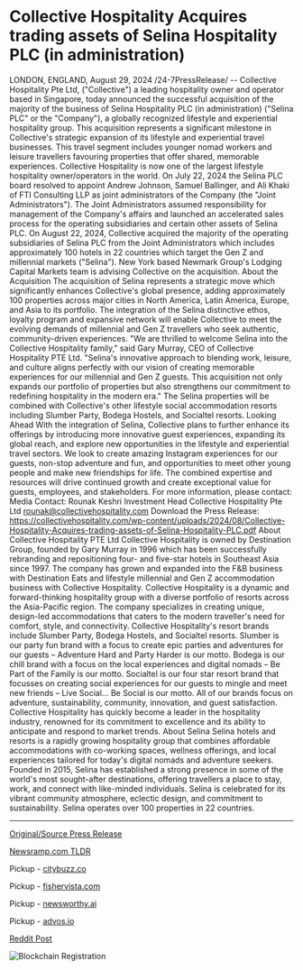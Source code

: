 # Collective Hospitality Acquires trading assets of Selina Hospitality PLC (in administration)

LONDON, ENGLAND, August 29, 2024 /24-7PressRelease/ -- Collective Hospitality Pte Ltd, ("Collective") a leading hospitality owner and operator based in Singapore, today announced the successful acquisition of the majority of the business of Selina Hospitality PLC (in administration) ("Selina PLC" or the "Company"), a globally recognized lifestyle and experiential hospitality group. This acquisition represents a significant milestone in Collective's strategic expansion of its lifestyle and experiential travel businesses. This travel segment includes younger nomad workers and leisure travellers favouring properties that offer shared, memorable experiences. Collective Hospitality is now one of the largest lifestyle hospitality owner/operators in the world.   On July 22, 2024 the Selina PLC board resolved to appoint Andrew Johnson, Samuel Ballinger, and Ali Khaki of FTI Consulting LLP as joint administrators of the Company (the "Joint Administrators"). The Joint Administrators assumed responsibility for management of the Company's affairs and launched an accelerated sales process for the operating subsidiaries and certain other assets of Selina PLC. On August 22, 2024, Collective acquired the majority of the operating subsidiaries of Selina PLC from the Joint Administrators which includes approximately 100 hotels in 22 countries which target the Gen Z and millennial markets ("Selina").   New York based Newmark Group's Lodging Capital Markets team is advising Collective on the acquisition.  About the Acquisition The acquisition of Selina represents a strategic move which significantly enhances Collective's global presence, adding approximately 100 properties across major cities in North America, Latin America, Europe, and Asia to its portfolio. The integration of the Selina distinctive ethos, loyalty program and expansive network will enable Collective to meet the evolving demands of millennial and Gen Z travellers who seek authentic, community-driven experiences.  "We are thrilled to welcome Selina into the Collective Hospitality family," said Gary Murray, CEO of Collective Hospitality PTE Ltd. "Selina's innovative approach to blending work, leisure, and culture aligns perfectly with our vision of creating memorable experiences for our millennial and Gen Z guests. This acquisition not only expands our portfolio of properties but also strengthens our commitment to redefining hospitality in the modern era." The Selina properties will be combined with Collective's other lifestyle social accommodation resorts including Slumber Party, Bodega Hostels, and Socialtel resorts.   Looking Ahead With the integration of Selina, Collective plans to further enhance its offerings by introducing more innovative guest experiences, expanding its global reach, and explore new opportunities in the lifestyle and experiential travel sectors. We look to create amazing Instagram experiences for our guests, non-stop adventure and fun, and opportunities to meet other young people and make new friendships for life.   The combined expertise and resources will drive continued growth and create exceptional value for guests, employees, and stakeholders.  For more information, please contact: Media Contact: Rounak Keshri Investment Head  Collective Hospitality Pte Ltd rounak@collectivehospitality.com  Download the Press Release: https://collectivehospitality.com/wp-content/uploads/2024/08/Collective-Hospitality-Acquires-trading-assets-of-Selina-Hospitality-PLC.pdf  About Collective Hospitality PTE Ltd Collective Hospitality is owned by Destination Group, founded by Gary Murray in 1996 which has been successfully rebranding and repositioning four- and five-star hotels in Southeast Asia since 1997. The company has grown and expanded into the F&B business with Destination Eats and lifestyle millennial and Gen Z accommodation business with Collective Hospitality. Collective Hospitality is a dynamic and forward-thinking hospitality group with a diverse portfolio of resorts across the Asia-Pacific region. The company specializes in creating unique, design-led accommodations that caters to the modern traveller's need for comfort, style, and connectivity. Collective Hospitality's resort brands include Slumber Party, Bodega Hostels, and Socialtel resorts. Slumber is our party fun brand with a focus to create epic parties and adventures for our guests – Adventure Hard and Party Harder is our motto. Bodega is our chill brand with a focus on the local experiences and digital nomads – Be Part of the Family is our motto. Socialtel is our four star resort brand that focusses on creating social experiences for our guests to mingle and meet new friends – Live Social… Be Social is our motto. All of our brands focus on adventure, sustainability, community, innovation, and guest satisfaction. Collective Hospitality has quickly become a leader in the hospitality industry, renowned for its commitment to excellence and its ability to anticipate and respond to market trends.  About Selina Selina hotels and resorts is a rapidly growing hospitality group that combines affordable accommodations with co-working spaces, wellness offerings, and local experiences tailored for today's digital nomads and adventure seekers. Founded in 2015, Selina has established a strong presence in some of the world's most sought-after destinations, offering travellers a place to stay, work, and connect with like-minded individuals. Selina is celebrated for its vibrant community atmosphere, eclectic design, and commitment to sustainability. Selina operates over 100 properties in 22 countries. 

---

[Original/Source Press Release](https://www.24-7pressrelease.com/press-release/513860/collective-hospitality-acquires-trading-assets-of-selina-hospitality-plc-in-administration)
                    

[Newsramp.com TLDR](https://newsramp.com/curated-news/collective-hospitality-acquires-selina-hospitality-plc-expands-global-presence/58dbf2f85d84932cdc35dab9b3c57970) 


Pickup - [citybuzz.co](https://citybuzz.co/2024/08/29/collective-hospitality-expands-global-footprint-with-acquisition-of-selina-hospitality-plc-assets)

Pickup - [fishervista.com](https://fishervista.com/en/collective-hospitality-acquires-selina-hospitality-plc-assets-expanding-global-presence/20246357)

Pickup - [newsworthy.ai](https://newsworthy.ai/en/collective-hospitality-expands-global-presence-with-acquisition-of-selina-hospitality-assets/20246357)

Pickup - [advos.io](https://advos.io/en/collective-hospitality-acquires-selina-hospitality-plc-s-key-assets/20246357)
 



[Reddit Post](https://www.reddit.com/r/Lifestyle_Culture/comments/1f40z7m/collective_hospitality_acquires_selina/) 



![Blockchain Registration](https://cdn.newsramp.app/24-7PressRelease/qrcode/248/29/mossYoVc.webp)